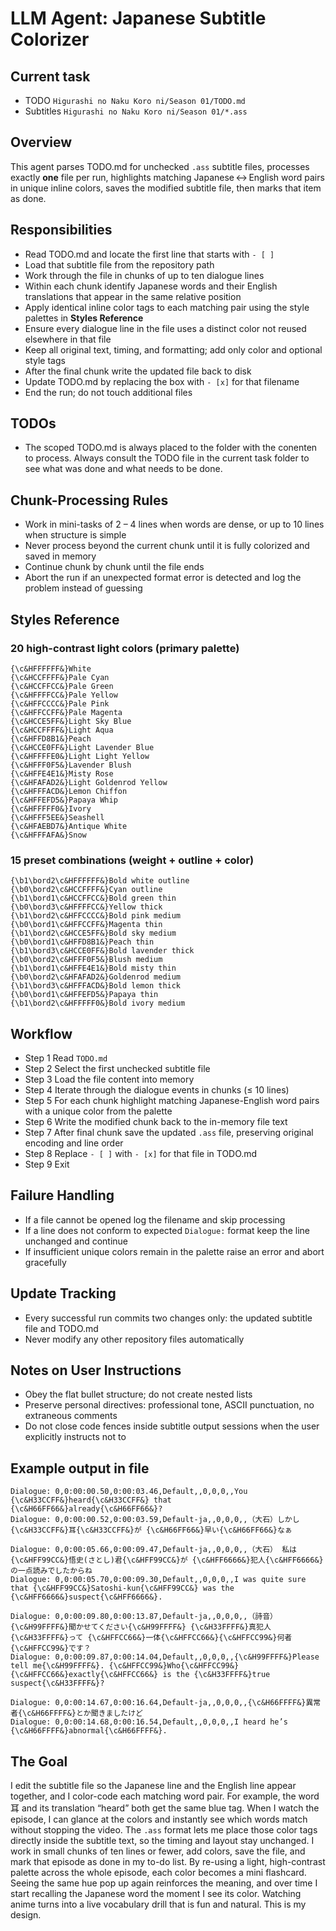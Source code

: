 # LLM Agent: Japanese Subtitle Colorizer

## Current task

* TODO `Higurashi no Naku Koro ni/Season 01/TODO.md`
* Subtitles `Higurashi no Naku Koro ni/Season 01/*.ass`

## Overview

This agent parses TODO.md for unchecked `.ass` subtitle files, processes exactly **one** file per run, highlights matching Japanese ↔ English word pairs in unique inline colors, saves the modified subtitle file, then marks that item as done.

## Responsibilities

* Read TODO.md and locate the first line that starts with `- [ ]`
* Load that subtitle file from the repository path
* Work through the file in chunks of up to ten dialogue lines
* Within each chunk identify Japanese words and their English translations that appear in the same relative position
* Apply identical inline color tags to each matching pair using the style palettes in **Styles Reference**
* Ensure every dialogue line in the file uses a distinct color not reused elsewhere in that file
* Keep all original text, timing, and formatting; add only color and optional style tags
* After the final chunk write the updated file back to disk
* Update TODO.md by replacing the box with `- [x]` for that filename
* End the run; do not touch additional files

## TODOs
* The scoped TODO.md is always placed to the folder with the conenten to process. Always consult the TODO file in the current
  task folder to see what was done and what needs to be done. 

## Chunk-Processing Rules

* Work in mini-tasks of 2 – 4 lines when words are dense, or up to 10 lines when structure is simple
* Never process beyond the current chunk until it is fully colorized and saved in memory
* Continue chunk by chunk until the file ends
* Abort the run if an unexpected format error is detected and log the problem instead of guessing

## Styles Reference

### 20 high-contrast light colors (primary palette)

```
{\c&HFFFFFF&}White
{\c&HCCFFFF&}Pale Cyan
{\c&HCCFFCC&}Pale Green
{\c&HFFFFCC&}Pale Yellow
{\c&HFFCCCC&}Pale Pink
{\c&HFFCCFF&}Pale Magenta
{\c&HCCE5FF&}Light Sky Blue
{\c&HCCFFFF&}Light Aqua
{\c&HFFD8B1&}Peach
{\c&HCCE0FF&}Light Lavender Blue
{\c&HFFFFE0&}Light Light Yellow
{\c&HFFF0F5&}Lavender Blush
{\c&HFFE4E1&}Misty Rose
{\c&HFAFAD2&}Light Goldenrod Yellow
{\c&HFFFACD&}Lemon Chiffon
{\c&HFFEFD5&}Papaya Whip
{\c&HFFFFF0&}Ivory
{\c&HFFF5EE&}Seashell
{\c&HFAEBD7&}Antique White
{\c&HFFFAFA&}Snow
```

### 15 preset combinations (weight + outline + color)

```
{\b1\bord2\c&HFFFFFF&}Bold white outline
{\b0\bord2\c&HCCFFFF&}Cyan outline
{\b1\bord1\c&HCCFFCC&}Bold green thin
{\b0\bord3\c&HFFFFCC&}Yellow thick
{\b1\bord2\c&HFFCCCC&}Bold pink medium
{\b0\bord1\c&HFFCCFF&}Magenta thin
{\b1\bord2\c&HCCE5FF&}Bold sky medium
{\b0\bord1\c&HFFD8B1&}Peach thin
{\b1\bord3\c&HCCE0FF&}Bold lavender thick
{\b0\bord2\c&HFFF0F5&}Blush medium
{\b1\bord1\c&HFFE4E1&}Bold misty thin
{\b0\bord2\c&HFAFAD2&}Goldenrod medium
{\b1\bord3\c&HFFFACD&}Bold lemon thick
{\b0\bord1\c&HFFEFD5&}Papaya thin
{\b1\bord2\c&HFFFFF0&}Bold ivory medium
```

## Workflow

* Step 1 Read `TODO.md`
* Step 2 Select the first unchecked subtitle file
* Step 3 Load the file content into memory
* Step 4 Iterate through the dialogue events in chunks (≤ 10 lines)
* Step 5 For each chunk highlight matching Japanese-English word pairs with a unique color from the palette
* Step 6 Write the modified chunk back to the in-memory file text
* Step 7 After final chunk save the updated `.ass` file, preserving original encoding and line order
* Step 8 Replace `- [ ]` with `- [x]` for that file in TODO.md
* Step 9 Exit

## Failure Handling

* If a file cannot be opened log the filename and skip processing
* If a line does not conform to expected `Dialogue:` format keep the line unchanged and continue
* If insufficient unique colors remain in the palette raise an error and abort gracefully

## Update Tracking

* Every successful run commits two changes only: the updated subtitle file and TODO.md
* Never modify any other repository files automatically

## Notes on User Instructions

* Obey the flat bullet structure; do not create nested lists
* Preserve personal directives: professional tone, ASCII punctuation, no extraneous comments
* Do not close code fences inside subtitle output sessions when the user explicitly instructs not to

## Example output in file
```
Dialogue: 0,0:00:00.50,0:00:03.46,Default,,0,0,0,,You {\c&H33CCFF&}heard{\c&H33CCFF&} that {\c&H66FF66&}already{\c&H66FF66&}?
Dialogue: 0,0:00:00.52,0:00:03.59,Default-ja,,0,0,0,,（大石）しかし {\c&H33CCFF&}耳{\c&H33CCFF&}が {\c&H66FF66&}早い{\c&H66FF66&}なぁ

Dialogue: 0,0:00:05.66,0:00:09.47,Default-ja,,0,0,0,,（大石） 私は {\c&HFF99CC&}悟史(さとし)君{\c&HFF99CC&}が {\c&HFF6666&}犯人{\c&HFF6666&}の一点読みでしたからね
Dialogue: 0,0:00:05.70,0:00:09.30,Default,,0,0,0,,I was quite sure that {\c&HFF99CC&}Satoshi-kun{\c&HFF99CC&} was the {\c&HFF6666&}suspect{\c&HFF6666&}.

Dialogue: 0,0:00:09.80,0:00:13.87,Default-ja,,0,0,0,,（詩音）{\c&H99FFFF&}聞かせてください{\c&H99FFFF&} {\c&H33FFFF&}真犯人{\c&H33FFFF&}って {\c&HFFCC66&}一体{\c&HFFCC66&}{\c&HFFCC99&}何者{\c&HFFCC99&}です？
Dialogue: 0,0:00:09.87,0:00:14.04,Default,,0,0,0,,{\c&H99FFFF&}Please tell me{\c&H99FFFF&}. {\c&HFFCC99&}Who{\c&HFFCC99&} {\c&HFFCC66&}exactly{\c&HFFCC66&} is the {\c&H33FFFF&}true suspect{\c&H33FFFF&}?

Dialogue: 0,0:00:14.67,0:00:16.64,Default-ja,,0,0,0,,{\c&H66FFFF&}異常者{\c&H66FFFF&}とか聞きましたけど
Dialogue: 0,0:00:14.68,0:00:16.54,Default,,0,0,0,,I heard he’s {\c&H66FFFF&}abnormal{\c&H66FFFF&}.

```
## The Goal

I edit the subtitle file so the Japanese line and the English line appear together, and I color-code each matching word pair. For example, the word 耳 and its translation “heard” both get the same blue tag. When I watch the episode, I can glance at the colors and instantly see which words match without stopping the video.
The `.ass` format lets me place those color tags directly inside the subtitle text, so the timing and layout stay unchanged. I work in small chunks of ten lines or fewer, add colors, save the file, and mark that episode as done in my to-do list.
By re-using a light, high-contrast palette across the whole episode, each color becomes a mini flashcard. Seeing the same hue pop up again reinforces the meaning, and over time I start recalling the Japanese word the moment I see its color. Watching anime turns into a live vocabulary drill that is fun and natural.
This is my design.





